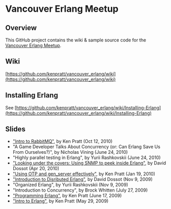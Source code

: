 Vancouver Erlang Meetup
=======================

## Overview

This GitHub project contains the wiki & sample source code for the [Vancouver Erlang Meetup](http://www.meetup.com/erlang-vancouver/).

## Wiki

[https://github.com/kenpratt/vancouver_erlang/wiki](https://github.com/kenpratt/vancouver_erlang/wiki)

## Installing Erlang

See [https://github.com/kenpratt/vancouver_erlang/wiki/Installing-Erlang](https://github.com/kenpratt/vancouver_erlang/wiki/Installing-Erlang)

## Slides

* ["Intro to RabbitMQ"](http://www.slideshare.net/kenpratt/intro-to-rabbitmq), by Ken Pratt (Oct 12, 2010)
* "A Game Developer Talks About Concurrency (or: Can Erlang Save Us From Ourselves?)", by Nicholas Vining (June 24, 2010)
* "Highly parallel testing in Erlang", by Yurii Rashkovskii (June 24, 2010)
* ["Looking under the covers: Using SNMP to peek inside Erlang"](http://www.slideshare.net/ddossot/looking-under-thecoverserlangsnmp), by David Dossot (Apr 20, 2010)
* ["Using OTP and gen_server effectively"](http://www.slideshare.net/kenpratt/using-otp-and-genserver-effectively), by Ken Pratt (Jan 19, 2010)
* ["Introduction to Disributed Erlang"](https://docs.google.com/present/view?id=dc5nb924_162gs8wzvd2), by David Dossot (Nov 9, 2009)
* "Organized Erlang", by Yurii Rashkovskii (Nov 9, 2009)
* "Introduction to Concurrency", by Brock Whitten (July 27, 2009)
* ["Programming Erlang"](http://www.slideshare.net/kenpratt/programming-erlang), by Ken Pratt (June 17, 2009)
* ["Intro to Erlang"](http://www.slideshare.net/kenpratt/intro-to-erlang), by Ken Pratt (May 29, 2009)
